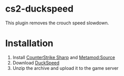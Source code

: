 # cs2-duckspeed
This plugin removes the crouch speed slowdown.

# Installation
1. Install [CounterStrike Sharp](https://github.com/roflmuffin/CounterStrikeSharp) and [Metamod:Source](https://www.sourcemm.net/downloads.php/?branch=master)
3. Download [DuckSpeed](https://github.com/partiusfabaa/cs2-duckspeed/releases)
4. Unzip the archive and upload it to the game server
